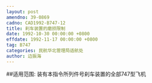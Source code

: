 ```yaml
---
layout: post
amendno: 39-0869
cadno: CAD1992-B747-12
title: 刹车装置的磨损限制
date: 1992-10-30 00:00:00 +0800
effdate: 1992-11-17 00:00:00 +0800
tag: B747
categories: 民航华北管理局适航处
author: 边振海
---
```


##适用范围:
装有本指令所列件号刹车装置的全部747型飞机

